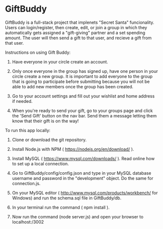 # GiftBuddy

GiftBuddy is a full-stack project that implenets "Secret Santa" funcionality. Users can login/register, then create, edit, or join a group in which they automatically gets assigned a "gift-giving" partner and a set spending amount. The user will then send a gift to that user, and recieve a gift from that user. 



Instructions on using Gift Buddy:

1) Have everyone in your circle create an account.

2) Only once everyone in the group has signed up, have one person in your circle create a new group. It is important to add everyone to the group that is going to participate before submitting because you will not be able to add new members once the group has been created.

3) Go to your account settings and fill out your wishlist and home address if needed.

4) When you're ready to send your gift, go to your groups page and click the 'Send Gift' button on the nav bar. Send them a message letting them know that their gift is on the way!



To run this app locally:

1) Clone or download the git repository.

2) Install Node.js with NPM ( https://nodejs.org/en/download/ ).

3) Install MySQL ( https://www.mysql.com/downloads/ ). Read online how to set up a local connection.

4) Go to GiftBuddy/config/config.json and type in your MySQL database username and password in the "development" object. Do the same for connection.js.

5) On your MySQL editor ( http://www.mysql.com/products/workbench/ for Windows) and run the schema.sql file in GiftBuddy/db.

6) In your terminal run the command ( npm install ).

7) Now run the command (node server.js) and open your browser to localhost:/3002
